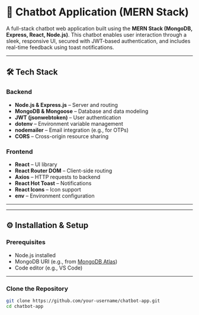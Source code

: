 # 🤖 Chatbot Application (MERN Stack)

A full-stack chatbot web application built using the **MERN Stack (MongoDB, Express, React, Node.js)**. This chatbot enables user interaction through a sleek, responsive UI, secured with JWT-based authentication, and includes real-time feedback using toast notifications.

---

## 🛠️ Tech Stack

### Backend
- **Node.js & Express.js** – Server and routing
- **MongoDB & Mongoose** – Database and data modeling
- **JWT (jsonwebtoken)** – User authentication
- **dotenv** – Environment variable management
- **nodemailer** – Email integration (e.g., for OTPs)
- **CORS** – Cross-origin resource sharing

### Frontend
- **React** – UI library
- **React Router DOM** – Client-side routing
- **Axios** – HTTP requests to backend
- **React Hot Toast** – Notifications
- **React Icons** – Icon support
- **env** – Environment configuration

---


---

## ⚙️ Installation & Setup

### Prerequisites
- Node.js installed
- MongoDB URI (e.g., from [MongoDB Atlas](https://www.mongodb.com/cloud/atlas))
- Code editor (e.g., VS Code)

---

### Clone the Repository

```bash
git clone https://github.com/your-username/chatbot-app.git
cd chatbot-app


